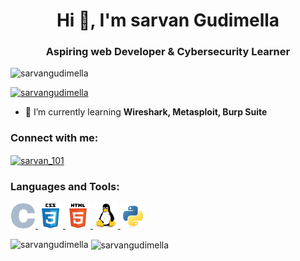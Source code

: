 <h1 align="center">Hi 👋, I'm sarvan Gudimella</h1>
<h3 align="center">Aspiring web Developer & Cybersecurity Learner</h3>

<p align="left"> <img src="https://komarev.com/ghpvc/?username=sarvangudimella&label=Profile%20views&color=0e75b6&style=flat" alt="sarvangudimella" /> </p>

<p align="left"> <a href="https://github.com/ryo-ma/github-profile-trophy"><img src="https://github-profile-trophy.vercel.app/?username=sarvangudimella" alt="sarvangudimella" /></a> </p>

- 🌱 I’m currently learning **Wireshark, Metasploit, Burp Suite**

<h3 align="left">Connect with me:</h3>
<p align="left">
<a href="https://twitter.com/sarvan_101" target="blank"><img align="center" src="https://raw.githubusercontent.com/rahuldkjain/github-profile-readme-generator/master/src/images/icons/Social/twitter.svg" alt="sarvan_101" height="30" width="40" /></a>
</p>

<h3 align="left">Languages and Tools:</h3>
<p align="left"> <a href="https://www.cprogramming.com/" target="_blank" rel="noreferrer"> <img src="https://raw.githubusercontent.com/devicons/devicon/master/icons/c/c-original.svg" alt="c" width="40" height="40"/> </a> <a href="https://www.w3schools.com/css/" target="_blank" rel="noreferrer"> <img src="https://raw.githubusercontent.com/devicons/devicon/master/icons/css3/css3-original-wordmark.svg" alt="css3" width="40" height="40"/> </a> <a href="https://www.w3.org/html/" target="_blank" rel="noreferrer"> <img src="https://raw.githubusercontent.com/devicons/devicon/master/icons/html5/html5-original-wordmark.svg" alt="html5" width="40" height="40"/> </a> <a href="https://www.linux.org/" target="_blank" rel="noreferrer"> <img src="https://raw.githubusercontent.com/devicons/devicon/master/icons/linux/linux-original.svg" alt="linux" width="40" height="40"/> </a> <a href="https://www.python.org" target="_blank" rel="noreferrer"> <img src="https://raw.githubusercontent.com/devicons/devicon/master/icons/python/python-original.svg" alt="python" width="40" height="40"/> </a> </p>

<p><img align="left" src="https://github-readme-stats.vercel.app/api/top-langs?username=sarvangudimella&show_icons=true&locale=en&layout=compact" alt="sarvangudimella" /></p>

<p>&nbsp;<img align="center" src="https://github-readme-stats.vercel.app/api?username=sarvangudimella&show_icons=true&locale=en" alt="sarvangudimella" /></p>

